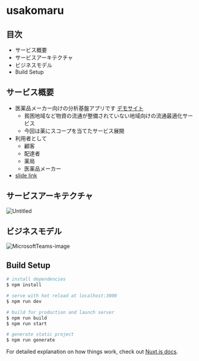 # usakomaru

## 目次

- サービス概要
- サービスアーキテクチャ
- ビジネスモデル
- Build Setup

## サービス概要

- 医薬品メーカー向けの分析基盤アプリです [デモサイト](https://saco-2020.github.io/usakomaru/)
  - 貧困地域など物資の流通が整備されていない地域向けの流通最適化サービス
  - 今回は薬にスコープを当てたサービス展開
- 利用者として
  - 顧客
  - 配達者
  - 薬局
  - 医薬品メーカー
- [slide link](https://docs.google.com/presentation/d/1KO4wUGkaPjXJLar-Av9Zz1maDJWTikv5XUB8RxTPf7Y/edit?usp=sharing)

## サービスアーキテクチャ

![Untitled](https://user-images.githubusercontent.com/10124895/95007168-804e6c80-0647-11eb-8aa4-bdaae5b7a2ce.jpg)

## ビジネスモデル

![MicrosoftTeams-image](https://user-images.githubusercontent.com/10124895/95007188-c1df1780-0647-11eb-8547-07afab380f21.png)

## Build Setup

```bash
# install dependencies
$ npm install

# serve with hot reload at localhost:3000
$ npm run dev

# build for production and launch server
$ npm run build
$ npm run start

# generate static project
$ npm run generate
```

For detailed explanation on how things work, check out [Nuxt.js docs](https://nuxtjs.org).
